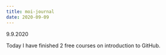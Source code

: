 ```yaml
---
title: moi-journal
date: 2020-09-09
---
```


9.9.2020

Today I have finished 2 free courses on introduction to GitHub.
